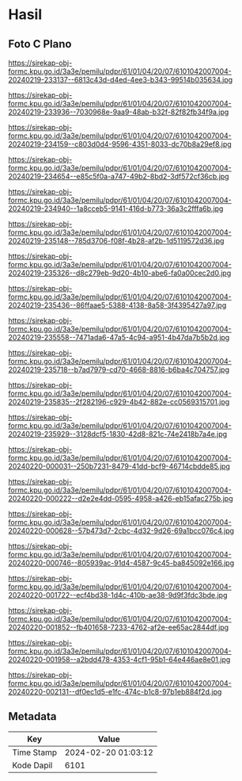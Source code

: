 # Hasil

## Foto C Plano

https://sirekap-obj-formc.kpu.go.id/3a3e/pemilu/pdpr/61/01/04/20/07/6101042007004-20240219-233137--6813c43d-d4ed-4ee3-b343-99514b035634.jpg

https://sirekap-obj-formc.kpu.go.id/3a3e/pemilu/pdpr/61/01/04/20/07/6101042007004-20240219-233936--7030968e-9aa9-48ab-b32f-82f82fb34f9a.jpg

https://sirekap-obj-formc.kpu.go.id/3a3e/pemilu/pdpr/61/01/04/20/07/6101042007004-20240219-234159--c803d0d4-9596-4351-8033-dc70b8a29ef8.jpg

https://sirekap-obj-formc.kpu.go.id/3a3e/pemilu/pdpr/61/01/04/20/07/6101042007004-20240219-234654--e85c5f0a-a747-49b2-8bd2-3df572cf36cb.jpg

https://sirekap-obj-formc.kpu.go.id/3a3e/pemilu/pdpr/61/01/04/20/07/6101042007004-20240219-234940--1a8cceb5-9141-416d-b773-36a3c2fffa6b.jpg

https://sirekap-obj-formc.kpu.go.id/3a3e/pemilu/pdpr/61/01/04/20/07/6101042007004-20240219-235148--785d3706-f08f-4b28-af2b-1d5119572d36.jpg

https://sirekap-obj-formc.kpu.go.id/3a3e/pemilu/pdpr/61/01/04/20/07/6101042007004-20240219-235326--d8c279eb-9d20-4b10-abe6-fa0a00cec2d0.jpg

https://sirekap-obj-formc.kpu.go.id/3a3e/pemilu/pdpr/61/01/04/20/07/6101042007004-20240219-235436--86ffaae5-5388-4138-8a58-3f4395427a97.jpg

https://sirekap-obj-formc.kpu.go.id/3a3e/pemilu/pdpr/61/01/04/20/07/6101042007004-20240219-235558--7471ada6-47a5-4c94-a951-4b47da7b5b2d.jpg

https://sirekap-obj-formc.kpu.go.id/3a3e/pemilu/pdpr/61/01/04/20/07/6101042007004-20240219-235718--b7ad7979-cd70-4668-8816-b6ba4c704757.jpg

https://sirekap-obj-formc.kpu.go.id/3a3e/pemilu/pdpr/61/01/04/20/07/6101042007004-20240219-235835--2f282196-c929-4b42-882e-cc0569315701.jpg

https://sirekap-obj-formc.kpu.go.id/3a3e/pemilu/pdpr/61/01/04/20/07/6101042007004-20240219-235929--3128dcf5-1830-42d8-821c-74e2418b7a4e.jpg

https://sirekap-obj-formc.kpu.go.id/3a3e/pemilu/pdpr/61/01/04/20/07/6101042007004-20240220-000031--250b7231-8479-41dd-bcf9-46714cbdde85.jpg

https://sirekap-obj-formc.kpu.go.id/3a3e/pemilu/pdpr/61/01/04/20/07/6101042007004-20240220-000222--d2e2e4dd-0595-4958-a426-eb15afac275b.jpg

https://sirekap-obj-formc.kpu.go.id/3a3e/pemilu/pdpr/61/01/04/20/07/6101042007004-20240220-000628--57b473d7-2cbc-4d32-9d26-69a1bcc076c4.jpg

https://sirekap-obj-formc.kpu.go.id/3a3e/pemilu/pdpr/61/01/04/20/07/6101042007004-20240220-000746--805939ac-91d4-4587-9c45-ba845092e166.jpg

https://sirekap-obj-formc.kpu.go.id/3a3e/pemilu/pdpr/61/01/04/20/07/6101042007004-20240220-001722--ecf4bd38-1d4c-410b-ae38-9d9f3fdc3bde.jpg

https://sirekap-obj-formc.kpu.go.id/3a3e/pemilu/pdpr/61/01/04/20/07/6101042007004-20240220-001852--fb401658-7233-4762-af2e-ee65ac2844df.jpg

https://sirekap-obj-formc.kpu.go.id/3a3e/pemilu/pdpr/61/01/04/20/07/6101042007004-20240220-001958--a2bdd478-4353-4cf1-95b1-64e446ae8e01.jpg

https://sirekap-obj-formc.kpu.go.id/3a3e/pemilu/pdpr/61/01/04/20/07/6101042007004-20240220-002131--df0ec1d5-e1fc-474c-b1c8-97b1eb884f2d.jpg


## Metadata

| Key        | Value               |
| ---------- | ------------------- |
| Time Stamp | 2024-02-20 01:03:12 |
| Kode Dapil | 6101                |



